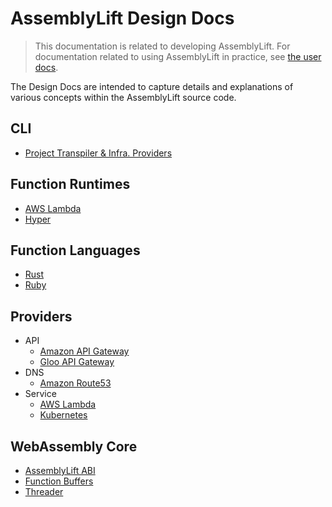 AssemblyLift Design Docs
========================
> This documentation is related to developing AssemblyLift. For documentation related to using AssemblyLift in practice, 
> see [the user docs](https://docs.assemblylift.akkoro.io).

The Design Docs are intended to capture details and explanations of various concepts within the AssemblyLift source code.

## CLI
 * [Project Transpiler & Infra. Providers](cli-transpiler.md)

## Function Runtimes
 * [AWS Lambda](rt-lambda.md)
 * [Hyper](rt-hyper.md)

## Function Languages
 * [Rust](lang-rust.md)
 * [Ruby](lang-ruby.md)

## Providers
 * API
   * [Amazon API Gateway](provider-apigw-gloo.md)
   * [Gloo API Gateway](provider-apigw-amz.md)
 * DNS
   * [Amazon Route53](provider-dns-route53.md)
 * Service
   * [AWS Lambda](provider-service-aws.md)
   * [Kubernetes](provider-service-k8s.md)

## WebAssembly Core
 * [AssemblyLift ABI](core-abi.md)
 * [Function Buffers](core-buffers.md)
 * [Threader](core-threader.md)
